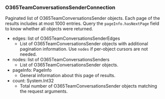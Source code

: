 ### O365TeamConversationsSenderConnection
Paginated list of O365TeamConversationsSender objects. Each page of the results includes at most 1000 entries. Query the `pageInfo.hasNextPage` field to know whether all objects were returned.

- edges: list of O365TeamConversationsSenderEdges
  - List of O365TeamConversationsSender objects with additional pagination information. Use `nodes` if per-object cursors are not needed.
- nodes: list of O365TeamConversationsSenders
  - List of O365TeamConversationsSender objects.
- pageInfo: PageInfo
  - General information about this page of results.
- count: System.Int32
  - Total number of O365TeamConversationsSender objects matching the request arguments.
